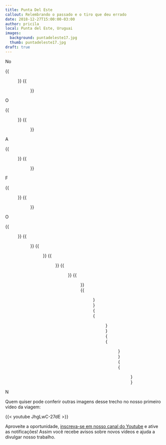 ```yaml
---
title: Punta Del Este
callout: Relembrando o passado e o tiro que deu errado
date: 2018-12-27T15:00:00-03:00
author: pricila
local: Punta del Este, Uruguai
images:
  background: puntadeleste17.jpg
  thumb: puntadeleste17.jpg
draft: true
---
```


No

<div class="clearfix">
{{<figure "puntadeleste01.jpg" "" "float-left">}}
{{<figure "puntadeleste02.jpg" "" "float-right">}}
</div>

O

<div class="clearfix">
{{<figure "puntadeleste03.jpg" "" "float-left">}}
{{<figure "puntadeleste04.jpg" "" "float-right">}}
</div>

A

<div class="clearfix">
{{<figure "puntadeleste05.jpg" "" "float-left">}}
{{<figure "puntadeleste06.jpg" "" "float-right">}}
</div>

F

<div class="clearfix">
{{<figure "puntadeleste07.jpg" "" "float-left">}}
{{<figure "puntadeleste08.jpg" "" "float-right">}}
</div>


O

<div class="clearfix">
{{<figure "puntadeleste09.jpg" "" "float-left">}}
{{<figure "puntadeleste10.jpg" "" "float-right">}}
{{<figure "puntadeleste11.jpg" "" "float-left">}}
{{<figure "puntadeleste12.jpg" "" "float-right">}}
{{<figure "puntadeleste13.jpg" "" "float-left">}}
{{<figure "puntadeleste14.jpg" "" "float-right">}}
{{<figure "puntadeleste15.jpg" "" "float-left">}}
{{<figure "puntadeleste16.jpg" "" "float-right">}}
{{<figure "puntadeleste17.jpg" "" "float-left">}}
{{<figure "puntadeleste18.jpg" "" "float-right">}}
</div>

N

Quem quiser pode conferir outras imagens desse trecho no nosso primeiro vídeo da viagem:

{{< youtube JhgLwC-27dE >}} 

Aproveite a oportunidade, [inscreva-se em nosso canal do Youtube](https://www.youtube.com/6overlanders?sub_confirmation=1) e ative as notificações! Assim você recebe avisos sobre novos vídeos e ajuda a divulgar nosso trabalho.

